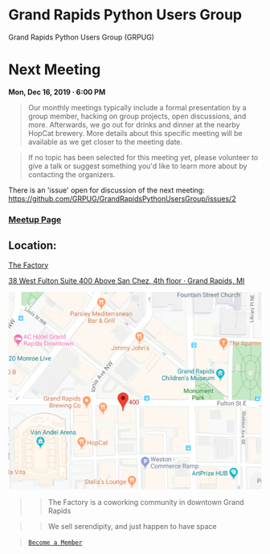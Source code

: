 # Grand Rapids Python Users Group

Grand Rapids Python Users Group (GRPUG)

# Next Meeting

**Mon, Dec 16, 2019 · 6:00 PM**

> Our monthly meetings typically include a formal presentation by a group member, hacking on group projects, open discussions, and more. Afterwards, we go out for drinks and dinner at the nearby HopCat brewery. More details about this specific meeting will be available as we get closer to the meeting date.

> If no topic has been selected for this meeting yet, please volunteer to give a talk or suggest something you'd like to learn more about by contacting the organizers.

There is an 'issue' open for discussion of the next meeting: https://github.com/GRPUG/GrandRapidsPythonUsersGroup/issues/2

### [Meetup Page](https://www.meetup.com/grpython/)

## Location:

[The Factory](http://workthefactory.com/)

[38 West Fulton Suite 400 Above San Chez, 4th floor · Grand Rapids, MI](https://www.google.com/maps/place/38+Fulton+St+W+%23400,+Grand+Rapids,+MI+49503/@42.9630587,-85.6695738,17z/data=!3m1!4b1!4m5!3m4!1s0x8819adc41956c72d:0xcb69758f48de2a27!8m2!3d42.9630587!4d-85.6695738)

![map](.img/the_factory.png)

>> The Factory is a coworking community in downtown Grand Rapids

>> We sell serendipity, and just happen to have space

> [```Become a Member```](http://workthefactory.com/membership/)
